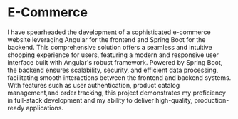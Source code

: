 # E-Commerce
I have spearheaded the development of a sophisticated e-commerce website leveraging Angular for the frontend and Spring Boot for the backend. This comprehensive solution offers a seamless and intuitive shopping experience for users, featuring a modern and responsive user interface built with Angular's robust framework. Powered by Spring Boot, the backend ensures scalability, security, and efficient data processing, facilitating smooth interactions between the frontend and backend systems. With features such as user authentication, product catalog management,and order tracking, this project demonstrates my proficiency in full-stack development and my ability to deliver high-quality, production-ready applications. 
